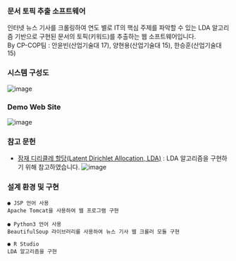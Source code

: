 ### 문서 토픽 추출 소프트웨어
인터넷 뉴스 기사를 크롤링하여 연도 별로 IT의 핵심 주제를 파악할 수 있는 LDA 알고리즘 기반으로 구현된 문서의 토픽(키워드)를 추출하는 웹 소프트웨어입니다.<br/>
By CP-COP팀 : 안윤빈(산업기술대 17), 양현용(산업기술대 15), 한승훈(산업기술대 15)


### 시스템 구성도
![image](https://user-images.githubusercontent.com/50897259/92837698-dbaa8780-f418-11ea-8f86-d8040e8a8653.png)


### Demo Web Site
![image](https://user-images.githubusercontent.com/50897259/92837707-de0ce180-f418-11ea-8d4d-533816e03307.png)


### 참고 문헌
* [잠재 디리클레 할당(Latent Dirichlet Allocation, LDA)](https://wikidocs.net/30708) : LDA 알고리즘을 구현하기 위해 참고하였습니다.
![image](https://user-images.githubusercontent.com/50897259/92837640-ca617b00-f418-11ea-9ea8-14833ac7ebad.png)


### 설계 환경 및 구현 
```
● JSP 언어 사용
Apache Tomcat을 사용하여 웹 프로그램 구현

● Python3 언어 사용 
BeautifulSoup 라이브러리를 사용하여 뉴스 기사 웹 크롤러 모듈 구현

● R Studio
LDA 알고리즘을 구현
```
